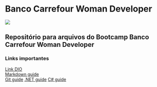 # Banco Carrefour Woman Developer 
![](https://t4.ftcdn.net/jpg/03/56/06/03/360_F_356060368_dRTwYTRMGHGz1YbTMgdTPa9LQiJzyZ3R.jpg)
## Repositório para arquivos do Bootcamp Banco Carrefour Woman Developer
### Links importantes
[Link DIO](https://web.dio.me/track/banco-carrefour-woman-developer)\
[Markdown guide](https://www.markdownguide.org/basic-syntax/)\
[Git guide](https://github.com/git-guides)
[.NET guide](https://docs.microsoft.com/pt-br/dotnet/)
[C# guide](https://docs.microsoft.com/pt-br/dotnet/csharp/)


